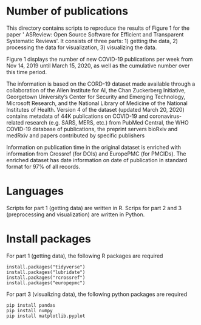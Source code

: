 # Number of publications
This directory contains scripts to reproduce the results of Figure 1 for the paper ' ASReview: Open Source Software for Efficient and Transparent Systematic Reviews'. It consists of three parts: 1) getting the data, 2) processing the data for visualization, 3) visualizing the data.

Figure 1 displays the number of new COVID-19 publications per week from Nov 14, 2019 until March 15, 2020, as well as the cumulative number over this time period. 

The information is based on the CORD-19 dataset made available through a collaboration of the Allen Institute for AI, the Chan Zuckerberg Initiative, Georgetown University’s Center for Security and Emerging Technology, Microsoft Research, and the National Library of Medicine of the National Institutes of Health. Version 4 of the dataset (updated March 20, 2020) contains metadata of 44K publications on COVID-19 and coronavirus-related research (e.g. SARS, MERS, etc.) from PubMed Central, the WHO COVID-19 database of publications,  the preprint servers bioRxiv and medRxiv and papers contributed by specific publishers

Information on publication time in the original dataset is enriched with information from Crossref (for DOIs) and EuropePMC (for PMCIDs). The enriched dataset has date information on date of publication in standard format for 97% of all records. 



# Languages
Scripts for part 1 (getting data) are written in R. 
Scrips for part 2 and 3 (preprocessing and visualization) are written in Python. 

# Install packages
For part 1 (getting data), the following R packages are required

```
install.packages("tidyverse")
install.packages("lubridate")
install.packages("rcrossref")
install.packages("europepmc")
```

For part 3 (visualizing data), the following python packages are required

```
pip install pandas
pip install numpy
pip install matplotlib.pyplot
```